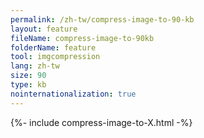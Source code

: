 ```yaml
---
permalink: /zh-tw/compress-image-to-90-kb
layout: feature
fileName: compress-image-to-90kb
folderName: feature
tool: imgcompression
lang: zh-tw
size: 90
type: kb
nointernationalization: true
---
```

{%- include compress-image-to-X.html -%}       
